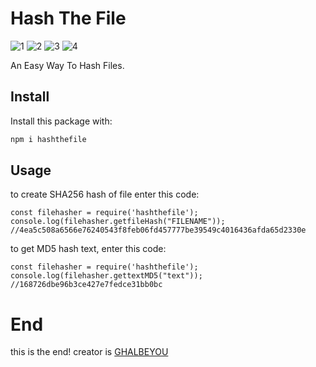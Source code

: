 # Hash The File
![1](https://img.shields.io/npm/l/hashthefile)
![2](https://img.shields.io/npm/dt/hashthefile)
![3](https://img.shields.io/npm/v/hashthefile)
![4](https://img.shields.io/github/followers/Ghalbeyou?style=social)

An Easy Way To Hash Files.
## Install
Install this package with:

```bash
npm i hashthefile
```

## Usage
to create SHA256 hash of file enter this code:

```
const filehasher = require('hashthefile');
console.log(filehasher.getfileHash("FILENAME"));
//4ea5c508a6566e76240543f8feb06fd457777be39549c4016436afda65d2330e
```

to get MD5 hash text, enter this code:

```
const filehasher = require('hashthefile');
console.log(filehasher.gettextMD5("text"));
//168726dbe96b3ce427e7fedce31bb0bc
```

# End

this is the end! creator is [GHALBEYOU](https://github.com/ghalbeyou)
